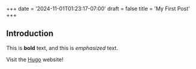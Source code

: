 +++
date = '2024-11-01T01:23:17-07:00'
draft = false
title = 'My First Post'
+++

## Introduction

This is **bold** text, and this is _emphasized_ text.

Visit the [Hugo](https://gohugo.io) website!
